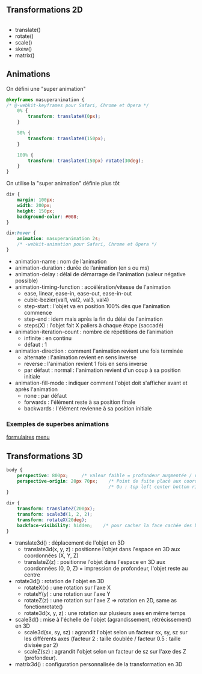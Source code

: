 ## Transformations 2D
```css

```

- translate()
- rotate()
- scale()
- skew()
- matrix()

## Animations

On défini une "super animation"
```css
@keyframes masuperanimation {
/* @-webkit-keyframes pour Safari, Chrome et Opera */
    0% {
        transform: translateX(0px);
    }

    50% {
        transform: translateX(150px);
    }

    100% {
        transform: translateX(150px) rotate(30deg);
    }
}
```

On utilise la "super animation" définie plus tôt
```css
div {
    margin: 100px;
    width: 200px;
    height: 150px;
    background-color: #008;
}

div:hover {
    animation: masuperanimation 2s;
    /* -webkit-animation pour Safari, Chrome et Opera */
}
```

- animation-name : nom de l’animation
- animation-duration : durée de l’animation (en s ou ms)
- animation-delay : délai de démarrage de l'animation (valeur négative possible)
- animation-timing-function : accélération/vitesse de l'animation
  - ease, linear, ease-in, ease-out, ease-in-out
  - cubic-bezier(val1, val2, val3, val4)
  - step-start : l'objet va en position 100% dès que l'animation commence
  - step-end : idem mais après la fin du délai de l'animation
  - steps(X) : l'objet fait X paliers à chaque étape (saccadé)
- animation-iteration-count : nombre de répétitions de l’animation
  - infinite : en continu
  - défaut : 1
- animation-direction : comment l'animation revient une fois terminée
  - alternate : l'animation revient en sens inverse
  - reverse : l'animation revient 1 fois en sens inverse
  - par défaut : normal : l'animation revient d'un coup à sa position initiale
- animation-fill-mode : indiquer comment l'objet doit s'afficher avant et après l'animation
  - none : par défaut
  - forwards : l'élément reste à sa position finale
  - backwards : l'élément revienne à sa position initiale
  
### Exemples de superbes animations
[formulaires](https://openclassrooms.com/en/courses/5625816-create-modern-css-animations/6155531-manipulate-and-reuse-css-animations) 
[menu](https://openclassrooms.com/en/courses/5625816-create-modern-css-animations/6155536-refine-your-animations-with-chromes-animation-tool)

## Transformations 3D
```css
body {
    perspective: 800px;     /* valeur faible = profondeur augmentée / valeur élevée = profondeur diminuée */
    perspective-origin: 20px 70px;    /* Point de fuite placé aux coordonnées (20 x, 70 y)
                                      /* Ou : top left center bottom right */
}

div {
    transform: translateZ(200px);
    transform: scale3d(1, 2, 2);
    transform: rotateX(20deg);
    backface-visibility: hidden;    /* pour cacher la face cachée des blocs (non cachée par défaut) */
}
```

- translate3d() : déplacement de l'objet en 3D
  - translate3d(x, y, z) : positionne l'objet dans l'espace en 3D aux coordonnées (X, Y, Z)
  - translateZ(z) : positionne l'objet dans l'espace en 3D aux coordonnées (0, 0, Z) = impression de profondeur, l'objet reste au centre
- rotate3d() : rotation de l'objet en 3D
  - rotateX(x) : une rotation sur l'axe X
  - rotateY(y) : une rotation sur l'axe Y
  - rotateZ(z) : une rotation sur l'axe Z => rotation en 2D, same as fonctionrotate()
  - rotate3d(x, y, z) : une rotation sur plusieurs axes en même temps
- scale3d() : mise à l'échelle de l'objet (agrandissement, rétrécissement) en 3D
  - scale3d(sx, sy, sz) : agrandit l'objet selon un facteur sx, sy, sz sur les différents axes
    (facteur 2 : taille doublée / facteur 0.5 : taille divisée par 2)
  - scaleZ(sz) : agrandit l'objet selon un facteur de sz sur l'axe des Z (profondeur).
- matrix3d() : configuration personnalisée de la transformation en 3D
